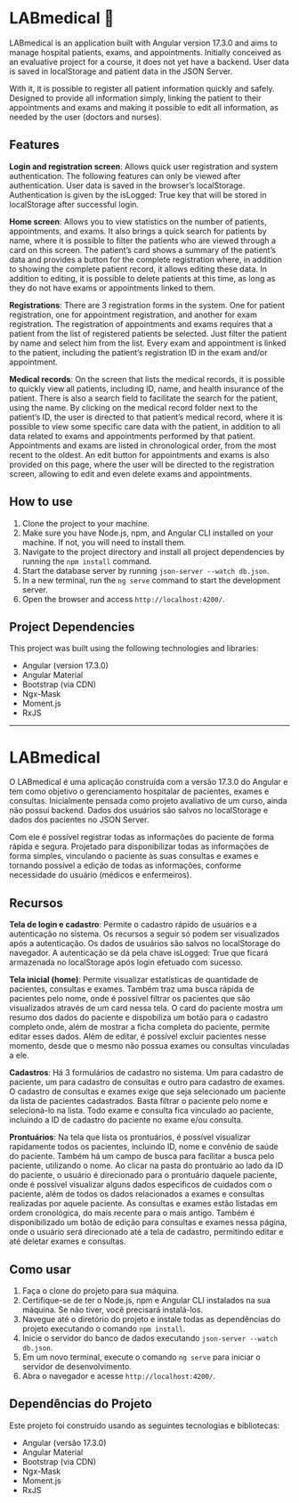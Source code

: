 # LABmedical :hospital:

LABmedical is an application built with Angular version 17.3.0 and aims to manage hospital patients, exams, and appointments. Initially conceived as an evaluative project for a course, it does not yet have a backend. User data is saved in localStorage and patient data in the JSON Server.

With it, it is possible to register all patient information quickly and safely. Designed to provide all information simply, linking the patient to their appointments and exams and making it possible to edit all information, as needed by the user (doctors and nurses).

## Features

**Login and registration screen**: Allows quick user registration and system authentication. The following features can only be viewed after authentication. User data is saved in the browser’s localStorage. Authentication is given by the isLogged: True key that will be stored in localStorage after successful login.  

**Home screen**: Allows you to view statistics on the number of patients, appointments, and exams. It also brings a quick search for patients by name, where it is possible to filter the patients who are viewed through a card on this screen. The patient’s card shows a summary of the patient’s data and provides a button for the complete registration where, in addition to showing the complete patient record, it allows editing these data. In addition to editing, it is possible to delete patients at this time, as long as they do not have exams or appointments linked to them.  

**Registrations**: There are 3 registration forms in the system. One for patient registration, one for appointment registration, and another for exam registration. The registration of appointments and exams requires that a patient from the list of registered patients be selected. Just filter the patient by name and select him from the list. Every exam and appointment is linked to the patient, including the patient’s registration ID in the exam and/or appointment.  

**Medical records**: On the screen that lists the medical records, it is possible to quickly view all patients, including ID, name, and health insurance of the patient. There is also a search field to facilitate the search for the patient, using the name. By clicking on the medical record folder next to the patient’s ID, the user is directed to that patient’s medical record, where it is possible to view some specific care data with the patient, in addition to all data related to exams and appointments performed by that patient. Appointments and exams are listed in chronological order, from the most recent to the oldest. An edit button for appointments and exams is also provided on this page, where the user will be directed to the registration screen, allowing to edit and even delete exams and appointments.

## How to use

1. Clone the project to your machine.
2. Make sure you have Node.js, npm, and Angular CLI installed on your machine. If not, you will need to install them.
3. Navigate to the project directory and install all project dependencies by running the `npm install` command.
4. Start the database server by running `json-server --watch db.json`.
5. In a new terminal, run the `ng serve` command to start the development server.
6. Open the browser and access `http://localhost:4200/`.

## Project Dependencies

This project was built using the following technologies and libraries:

- Angular (version 17.3.0)
- Angular Material
- Bootstrap (via CDN)
- Ngx-Mask
- Moment.js
- RxJS

- - - - - - - - - - - - - - - - - - -

# LABmedical

O LABmedical é uma aplicação construída com a versão 17.3.0 do Angular e tem como objetivo o gerenciamento hospitalar de pacientes, exames e consultas. 
Inicialmente pensada como projeto avaliativo de um curso, ainda não possui backend. Dados dos usuários são salvos no localStorage e dados dos pacientes no JSON Server.

Com ele é possível registrar todas as informações do paciente de forma rápida e segura. 
Projetado para disponibilizar todas as informações de forma simples, vinculando o paciente às suas consultas e exames e tornando possível a edição de todas as informações, conforme necessidade do usuário (médicos e enfermeiros).

## Recursos

**Tela de login e cadastro**: Permite o cadastro rápido de usuários e a autenticação no sistema. Os recursos a seguir só podem ser visualizados após a autenticação. Os dados de usuários são salvos no localStorage do navegador. A autenticação se dá pela chave isLogged: True que ficará armazenada no localStorage após login efetuado com sucesso.  

**Tela inicial (home)**: Permite visualizar estatísticas de quantidade de pacientes, consultas e exames. Também traz uma busca rápida de pacientes pelo nome, onde é possível filtrar os pacientes que são visualizados através de um card nessa tela. O card do paciente mostra um resumo dos dados do paciente e dispobiliza um botão para o cadastro completo onde, além de mostrar a ficha completa do paciente, permite editar esses dados. Além de editar, é possível excluir pacientes nesse momento, desde que o mesmo não possua exames ou consultas vinculadas a ele.  

**Cadastros**: Há 3 formulários de cadastro no sistema. Um para cadastro de paciente, um para cadastro de consultas e outro para cadastro de exames. O cadastro de consultas e exames exige que seja selecionado um paciente da lista de pacientes cadastrados. Basta filtrar o paciente pelo nome e selecioná-lo na lista. Todo exame e consulta fica vinculado ao paciente, incluindo a ID de cadastro do paciente no exame e/ou consulta.  

**Prontuários**: Na tela que lista os prontuários, é possível visualizar rapidamente todos os pacientes, incluindo ID, nome e convênio de saúde do paciente. Também há um campo de busca para facilitar a busca pelo paciente, utilizando o nome. Ao clicar na pasta do prontuário ao lado da ID do paciente, o usuário é direcionado para o prontuário daquele paciente, onde é possível visualizar alguns dados específicos de cuidados com o paciente, além de todos os dados relacionados a exames e consultas realizadas por aquele paciente. As consultas e exames estão listadas em ordem cronológica, do mais recente para o mais antigo. Também é disponibilizado um botão de edição para consultas e exames nessa página, onde o usuário será direcionado até a tela de cadastro, permitindo editar e até deletar exames e consultas.

## Como usar

1. Faça o clone do projeto para sua máquina.
2. Certifique-se de ter o Node.js, npm e Angular CLI instalados na sua máquina. Se não tiver, você precisará instalá-los.
3. Navegue até o diretório do projeto e instale todas as dependências do projeto executando o comando `npm install`.
4. Inicie o servidor do banco de dados executando `json-server --watch db.json`.
5. Em um novo terminal, execute o comando `ng serve` para iniciar o servidor de desenvolvimento.
6. Abra o navegador e acesse `http://localhost:4200/`.

## Dependências do Projeto

Este projeto foi construído usando as seguintes tecnologias e bibliotecas:

- Angular (versão 17.3.0)
- Angular Material
- Bootstrap (via CDN)
- Ngx-Mask
- Moment.js
- RxJS


